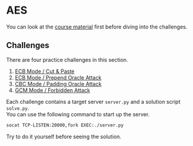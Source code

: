 # AES

You can look at the [course material](/AES/AES.pdf) first before diving into the challenges.

## Challenges

There are four practice challenges in this section.

1. [ECB Mode / Cut & Paste](/AES/Cut-Paste)
2. [ECB Mode / Prepend Oracle Attack](/AES/Prepend-Oracle)
3. [CBC Mode / Padding Oracle Attack](/AES/Padding-Oracle)
4. [GCM Mode / Forbidden Attack](/AES/Forbidden)

Each challenge contains a target server `server.py` and a solution script `solve.py`.  
You can use the following command to start up the server.

```bash
socat TCP-LISTEN:20000,fork EXEC:./server.py
```

Try to do it yourself before seeing the solution.


